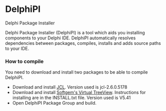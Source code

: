 DelphiPI
========

Delphi Package Installer


Delphi Package Installer (DelphiPI) is a tool which aids you installing components to your Delphi IDE. DelphiPI automatically resolves dependencies between packages, compiles, installs and adds source paths to your IDE. 

### How to compile

You need to download and install two packages to be able to compile DelphiPI.

  * Download and install [JCL](https://github.com/project-jedi/jcl). Version used is jcl-2.6.0.5178
  * Download and install [Softgem's Virtual TreeView](www.soft-gems.net). Instructions for installing are in the INSTALL.txt file. Version used is V5.41
  * Open DelphiPI Package Group and build.